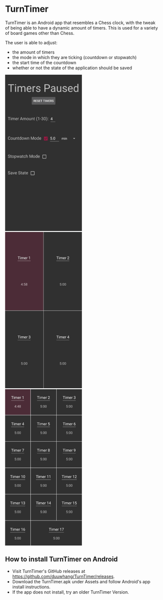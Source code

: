 # TurnTimer
TurnTimer is an Android app that resembles a Chess clock, with the tweak of being able to have a dynamic amount of timers.
This is used for a variety of board games other than Chess.

The user is able to adjust:
- the amount of timers
- the mode in which they are ticking (countdown or stopwatch)
- the start time of the countdown
- whether or not the state of the application should be saved

<p float="left">
<img src="images/Settings.jpg?raw=true" alt="drawing" title="Settings"  width=250 /> 
<img src="images/Dynamic_Timers1.jpg?raw=true" alt="drawing" title="Dynamic Timer Arrangement"  width=250 /> 
<img src="images/Dynamic_Timers2.jpg?raw=true" alt="drawing" title="Dynamic Timer Arrangement"  width=250 />
</p>




## How to install TurnTimer on Android
- Visit TurnTimer's GitHub releases at https://github.com/duuwhang/TurnTimer/releases.
- Download the TurnTimer.apk under Assets and follow Android's app install instructions.
- If the app does not install, try an older TurnTimer Version.